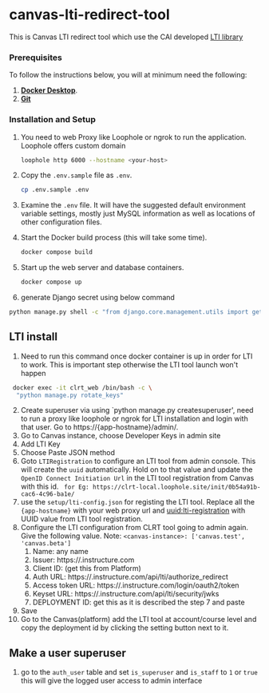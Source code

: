 # canvas-lti-redirect-tool
This is Canvas LTI redirect tool which use the CAI developed [LTI library](https://pypi.org/project/django-lti/)

### Prerequisites

To follow the instructions below, you will at minimum need the following:
1. **[Docker Desktop](https://www.docker.com/products/docker-desktop/)**.
1. **[Git](https://git-scm.com/downloads)**
### Installation and Setup
1. You need to web Proxy like Loophole or ngrok to run the application. Loophole offers custom domain
    ```sh
    loophole http 6000 --hostname <your-host>
    ```
1. Copy the `.env.sample` file as `.env`. 
    ```sh
    cp .env.sample .env
1. Examine the `.env` file. It will have the suggested default environment variable settings,
mostly just MySQL information as well as locations of other configuration files.

1. Start the Docker build process (this will take some time).
    ```sh
    docker compose build
    ```

1. Start up the web server and database containers.
    ```sh
    docker compose up
    ```

1. generate Django secret using below command
```sh
python manage.py shell -c "from django.core.management.utils import get_random_secret_key; print(get_random_secret_key())"
```

## LTI install
1. Need to run this command once docker container is up in order for LTI to work. This is important step otherwise the LTI tool launch won't happen
```sh
 docker exec -it clrt_web /bin/bash -c \
  "python manage.py rotate_keys" 
```

2. Create superuser via using `python manage.py createsuperuser', need to run a proxy like loophole or ngrok for LTI installation and login with that user. Go to https://{app-hostname}/admin/.  
3. Go to Canvas instance, choose Developer Keys in admin site
4. Add LTI Key
5. Choose Paste JSON method
6. Goto `LTIRegistration` to configure an LTI tool from admin console. This will create the `uuid` automatically. Hold on to that value and update the `OpenID Connect Initiation Url` in the LTI tool registration from Canvas with this id. 
   ` for Eg: https://clrt-local.loophole.site/init/0b54a91b-cac6-4c96-ba1e/`
7. use the `setup/lti-config.json` for registing the LTI tool. Replace all the `{app-hostname}` with your web proxy url and <uuid:lti-registration> with UUID value from LTI tool registration.  
8. Configure the LTI configuration from CLRT tool going to admin again. Give the following value. Note: `<canvas-instance>: ['canvas.test', 'canvas.beta']`
      1. Name: any name
      2. Issuer: https://<canvas-instance>.instructure.com
      2. Client ID: (get this from Platform)
      3. Auth URL: https://<canvas-instance>.instructure.com/api/lti/authorize_redirect
      4. Access token URL: https://<canvas-instance>.instructure.com/login/oauth2/token
      5. Keyset URL: https://<canvas-instance>.instructure.com/api/lti/security/jwks
      6. DEPLOYMENT ID: get this as it is described the step 7 and paste 
9. Save
10. Go to the Canvas(platform) add the LTI tool at account/course level and copy the deployment id by clicking the setting button next to it.

## Make a user superuser
1. go to the `auth_user` table and set `is_superuser` and `is_staff` to `1` or `true` this will give the logged user access to admin interface



